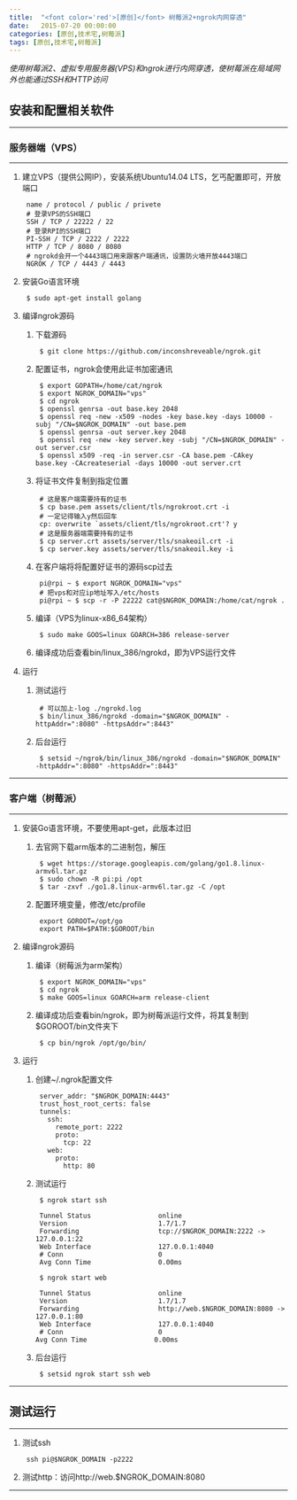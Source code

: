 ```yaml
---
title:  "<font color='red'>[原创]</font> 树莓派2+ngrok内网穿透"
date:   2015-07-20 00:00:00
categories: [原创,技术宅,树莓派]
tags: [原创,技术宅,树莓派]
---
```


*使用树莓派2、虚拟专用服务器(VPS)和ngrok进行内网穿透，使树莓派在局域网外也能通过SSH和HTTP访问*

## 安装和配置相关软件
---

### 服务器端（VPS）
---

1. 建立VPS（提供公网IP），安装系统Ubuntu14.04 LTS，乞丐配置即可，开放端口

		name / protocol / public / privete		
		# 登录VPS的SSH端口	
		SSH / TCP / 22222 / 22
		# 登录RPI的SSH端口
		PI-SSH / TCP / 2222 / 2222
		HTTP / TCP / 8080 / 8080
		# ngrokd会开一个4443端口用来跟客户端通讯，设置防火墙开放4443端口
		NGROK / TCP / 4443 / 4443	

2. 安装Go语言环境

		$ sudo apt-get install golang

3. 编译ngrok源码

	1. 下载源码

			$ git clone https://github.com/inconshreveable/ngrok.git

	2. 配置证书，ngrok会使用此证书加密通讯

			$ export GOPATH=/home/cat/ngrok
			$ export NGROK_DOMAIN="vps"
			$ cd ngrok
			$ openssl genrsa -out base.key 2048
			$ openssl req -new -x509 -nodes -key base.key -days 10000 -subj "/CN=$NGROK_DOMAIN" -out base.pem
			$ openssl genrsa -out server.key 2048
			$ openssl req -new -key server.key -subj "/CN=$NGROK_DOMAIN" -out server.csr
			$ openssl x509 -req -in server.csr -CA base.pem -CAkey base.key -CAcreateserial -days 10000 -out server.crt

	3. 将证书文件复制到指定位置

			# 这是客户端需要持有的证书
			$ cp base.pem assets/client/tls/ngrokroot.crt -i
			# 一定记得输入y然后回车
			cp: overwrite `assets/client/tls/ngrokroot.crt'? y
			# 这是服务器端需要持有的证书
			$ cp server.crt assets/server/tls/snakeoil.crt -i
			$ cp server.key assets/server/tls/snakeoil.key -i

	4. 在客户端将将配置好证书的源码scp过去

			pi@rpi ~ $ export NGROK_DOMAIN="vps"
			# 把vps和对应ip地址写入/etc/hosts
			pi@rpi ~ $ scp -r -P 22222 cat@$NGROK_DOMAIN:/home/cat/ngrok .

	4. 编译（VPS为linux-x86_64架构）

			$ sudo make GOOS=linux GOARCH=386 release-server

	5. 编译成功后查看bin/linux_386/ngrokd，即为VPS运行文件

4. 运行

	1. 测试运行

			# 可以加上-log ./ngrokd.log
			$ bin/linux_386/ngrokd -domain="$NGROK_DOMAIN" -httpAddr=":8080" -httpsAddr=":8443"

	2. 后台运行

			$ setsid ~/ngrok/bin/linux_386/ngrokd -domain="$NGROK_DOMAIN" -httpAddr=":8080" -httpsAddr=":8443"

---

### 客户端（树莓派）
---

1. 安装Go语言环境，不要使用apt-get，此版本过旧

	1. 去官网下载arm版本的二进制包，解压

			$ wget https://storage.googleapis.com/golang/go1.8.linux-armv6l.tar.gz
			$ sudo chown -R pi:pi /opt
			$ tar -zxvf ./go1.8.linux-armv6l.tar.gz -C /opt

	2. 配置环境变量，修改/etc/profile

			export GOROOT=/opt/go
			export PATH=$PATH:$GOROOT/bin

2. 编译ngrok源码
		
	1. 编译（树莓派为arm架构）

			$ export NGROK_DOMAIN="vps"
			$ cd ngrok
			$ make GOOS=linux GOARCH=arm release-client

	2. 编译成功后查看bin/ngrok，即为树莓派运行文件，将其复制到$GOROOT/bin文件夹下

			$ cp bin/ngrok /opt/go/bin/

3. 运行

	1. 创建~/.ngrok配置文件

			server_addr: "$NGROK_DOMAIN:4443" 
			trust_host_root_certs: false
			tunnels:
			  ssh:
			    remote_port: 2222
			    proto:
			      tcp: 22
			  web:
		        proto:
		          http: 80

	2. 测试运行

			$ ngrok start ssh

			Tunnel Status                 online 
			Version                       1.7/1.7
			Forwarding                    tcp://$NGROK_DOMAIN:2222 -> 127.0.0.1:22      
			Web Interface                 127.0.0.1:4040                                         
			# Conn                        0       
			Avg Conn Time                 0.00ms  

			$ ngrok start web

			Tunnel Status                 online                                            
			Version                       1.7/1.7
			Forwarding                    http://web.$NGROK_DOMAIN:8080 -> 127.0.0.1:80
			Web Interface                 127.0.0.1:4040
			# Conn                        0                                                       Avg Conn Time                 0.00ms 


	3. 后台运行

			$ setsid ngrok start ssh web

---		

## 测试运行
---

1. 测试ssh

		ssh pi@$NGROK_DOMAIN -p2222

2. 测试http：访问http://web.$NGROK_DOMAIN:8080

---

